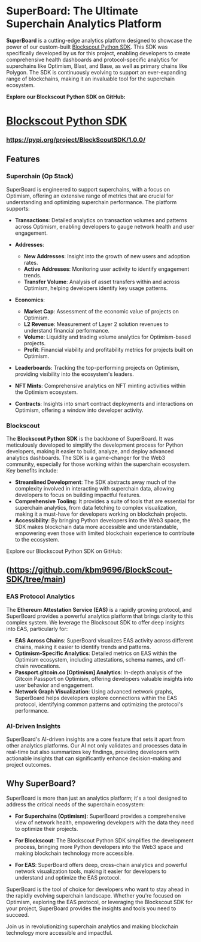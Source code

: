 # SuperBoard: The Ultimate Superchain Analytics Platform

**SuperBoard** is a cutting-edge analytics platform designed to showcase the power of our custom-built [Blockscout Python SDK](https://github.com/kbm9696/BlockScout-SDK/tree/main). This SDK was specifically developed by us for this project, enabling developers to create comprehensive health dashboards and protocol-specific analytics for superchains like Optimism, Blast, and Base, as well as primary chains like Polygon. The SDK is continuously evolving to support an ever-expanding range of blockchains, making it an invaluable tool for the superchain ecosystem.

**Explore our Blockscout Python SDK on GitHub:**

# [Blockscout Python SDK](https://github.com/kbm9696/BlockScout-SDK/tree/main)
### https://pypi.org/project/BlockScoutSDK/1.0.0/

## Features

### Superchain (Op Stack)

SuperBoard is engineered to support superchains, with a focus on Optimism, offering an extensive range of metrics that are crucial for understanding and optimizing superchain performance. The platform supports:

- **Transactions**: Detailed analytics on transaction volumes and patterns across Optimism, enabling developers to gauge network health and user engagement.
  
- **Addresses**: 
  - **New Addresses**: Insight into the growth of new users and adoption rates.
  - **Active Addresses**: Monitoring user activity to identify engagement trends.
  - **Transfer Volume**: Analysis of asset transfers within and across Optimism, helping developers identify key usage patterns.

- **Economics**:
  - **Market Cap**: Assessment of the economic value of projects on Optimism.
  - **L2 Revenue**: Measurement of Layer 2 solution revenues to understand financial performance.
  - **Volume**: Liquidity and trading volume analytics for Optimism-based projects.
  - **Profit**: Financial viability and profitability metrics for projects built on Optimism.

- **Leaderboards**: Tracking the top-performing projects on Optimism, providing visibility into the ecosystem's leaders.

- **NFT Mints**: Comprehensive analytics on NFT minting activities within the Optimism ecosystem.

- **Contracts**: Insights into smart contract deployments and interactions on Optimism, offering a window into developer activity.

### Blockscout

The **Blockscout Python SDK** is the backbone of SuperBoard. It was meticulously developed to simplify the development process for Python developers, making it easier to build, analyze, and deploy advanced analytics dashboards. The SDK is a game-changer for the Web3 community, especially for those working within the superchain ecosystem. Key benefits include:

- **Streamlined Development**: The SDK abstracts away much of the complexity involved in interacting with superchain data, allowing developers to focus on building impactful features.
- **Comprehensive Tooling**: It provides a suite of tools that are essential for superchain analytics, from data fetching to complex visualization, making it a must-have for developers working on blockchain projects.
- **Accessibility**: By bringing Python developers into the Web3 space, the SDK makes blockchain data more accessible and understandable, empowering even those with limited blockchain experience to contribute to the ecosystem.

Explore our Blockscout Python SDK on GitHub:  
## (https://github.com/kbm9696/BlockScout-SDK/tree/main)

### EAS Protocol Analytics

The **Ethereum Attestation Service (EAS)** is a rapidly growing protocol, and SuperBoard provides a powerful analytics platform that brings clarity to this complex system. We leverage the Blockscout SDK to offer deep insights into EAS, particularly for:

- **EAS Across Chains**: SuperBoard visualizes EAS activity across different chains, making it easier to identify trends and patterns.
- **Optimism-Specific Analytics**: Detailed metrics on EAS within the Optimism ecosystem, including attestations, schema names, and off-chain revocations.
- **Passport.gitcoin.co [Optimism] Analytics**: In-depth analysis of the Gitcoin Passport on Optimism, offering developers valuable insights into user behavior and engagement.
- **Network Graph Visualization**: Using advanced network graphs, SuperBoard helps developers explore connections within the EAS protocol, identifying common patterns and optimizing the protocol's performance.

### AI-Driven Insights

SuperBoard's AI-driven insights are a core feature that sets it apart from other analytics platforms. Our AI not only validates and processes data in real-time but also summarizes key findings, providing developers with actionable insights that can significantly enhance decision-making and project outcomes.

## Why SuperBoard?

SuperBoard is more than just an analytics platform; it's a tool designed to address the critical needs of the superchain ecosystem:

- **For Superchains (Optimism)**: SuperBoard provides a comprehensive view of network health, empowering developers with the data they need to optimize their projects.
  
- **For Blockscout**: The Blockscout Python SDK simplifies the development process, bringing more Python developers into the Web3 space and making blockchain technology more accessible.

- **For EAS**: SuperBoard offers deep, cross-chain analytics and powerful network visualization tools, making it easier for developers to understand and optimize the EAS protocol.

SuperBoard is the tool of choice for developers who want to stay ahead in the rapidly evolving superchain landscape. Whether you're focused on Optimism, exploring the EAS protocol, or leveraging the Blockscout SDK for your project, SuperBoard provides the insights and tools you need to succeed.

Join us in revolutionizing superchain analytics and making blockchain technology more accessible and impactful.

